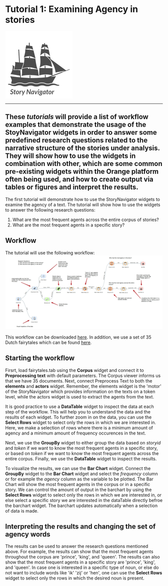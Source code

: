 # Tutorial 1: Examining Agency in stories

![](../../doc/widgets/images/storynavigator_logo_small.png)

---
These *tutorials* will provide a list of workflow examples that demonstrate the usage of the StoyNavigator widgets in order to answer some predefined research questions related to the narrative structure of the stories under analysis. They will show how to use the widgets in combination with other, which are some common pre-existing widgets within the Orange platform often being used, and how to create output via tables or figures and interpret the results.
---

The first tutorial will demonstrate how to use the StoryNavigator widgets to examine the agency of a text. The tutorial will show how to use the widgets to answer the following research questions:

1. What are the most frequent agents across the entire corpus of stories?
2. What are the most frequent agents in a specific story?


## Workflow

The tutorial will use the following workflow:
![](../../doc/widgets/images/agency.jpg)

This workflow can be downloaded [here](../../doc/widgets/workflows/). In addition, we use a set of 35 Dutch fairytales which can be found [here](../../doc/widgets/fairytales/).

## Starting the workflow
Firsrt, load fairytales.tab using the **Corpus** widget and connect it to **Preprocessing text** with default parameters. The Corpus viewer informs us that we have 35 documents. Next, connect Preprocess Text to both the **elements** and **actors** widget. Remember, the elements widget is the 'motor' of the StoryNavigator which provides information on the texts on a token level, while the actors widget is used to extract the agents from the text.

It is good practice to use a **DataTable** widget to inspect the data at each step of the workflow. This will help you to understand the data and the results of each widget. To further zoom in on the data, you can use the **Select Rows** widget to select only the rows in which we are interested in. Here, we make a selection of rows where there is a minimum amount of agency and a minimum amount of frequency occurences in the text.

Next, we use the **GroupBy** widget to either group the data based on *storyid* and *token* if we want to know the most frequent agents in a specific story, or based on *token* if we want to know the most frequent agents across the entire corpus. Finally, we use the **DataTable** widget to inspect the results.

To visualize the results, we can use the **Bar Chart** widget. Connect the **GroupBy** widget to the **Bar Chart** widget and select the *frequency* column or for example the *agency* column as the variable to be plotted. The Bar Chart will show the most frequent agents in the corpus or in a specific story. We can control the amount of output in the barchart by using the **Select Rows** widget to select only the rows in which we are interested in, or else select a specific story we are interested in the dataTable directly befroe the barchart widget. The barchart updates automatically when a selection of data is made. 

## Interpreting the results and changing the set of agency words
The results can be used to answer the research questions mentioned above. For example, the results can show that the most frequent agents throughout  the corpus are 'prince', 'king', and 'queen'. The results can also show that the most frequent agents in a specific story are 'prince', 'king', and 'queen'. In case one is interested in a specific type of noun, or else do not want to include words like 'ik' 'zij' or 'hen', one can use the **Select Rows** widget to select only the rows in which the desired noun is present.